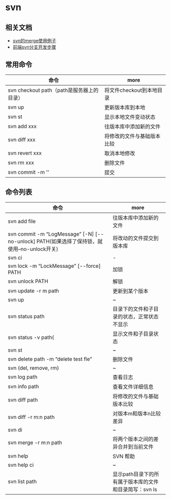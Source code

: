 # svn

## 相关文档

- [svn的merge使用例子](https://blog.csdn.net/keda8997110/article/details/21813035)
- [前端svn分支开发步骤](http://wiki.fenqi.d.xiaonei.com/pages/viewpage.action?pageId=34155548)

## 常用命令

| 命令                                      | more                       |
| ----------------------------------------- | -------------------------- |
| svn checkout path（path是服务器上的目录） | 将文件checkout到本地目录   |
| svn up                                    | 更新版本库到本地           |
| svn st                                    | 显示本地文件变动状态       |
| svn add xxx                               | 往版本库中添加新的文件     |
| svn diff xxx                              | 将修改的文件与基础版本比较 |
| svn revert xxx                            | 取消本地修改               |
| svn rm xxx                                | 删除文件                   |
| svn commit -m ''                          | 提交                       |

## 命令列表

| 命令                                                                                         | more                                                   |
| -------------------------------------------------------------------------------------------- | ------------------------------------------------------ |
| svn add file                                                                                 | 往版本库中添加新的文件                                 |
| svn commit -m “LogMessage” [-N] [--no-unlock] PATH(如果选择了保持锁，就使用–no-unlock开关) | 将改动的文件提交到版本库                               |
| svn ci                                                                                       | -                                                      |
| svn lock -m “LockMessage” [--force] PATH                                                   | 加锁                                                   |
| svn unlock PATH                                                                              | 解锁                                                   |
| svn update -r m path                                                                         | 更新到某个版本                                         |
| svn up                                                                                       | ~                                                      |
| svn status path                                                                              | 目录下的文件和子目录的状态，正常状态不显示             |
| svn status -v path(                                                                          | 显示文件和子目录状态                                   |
| svn st                                                                                       | ~                                                      |
| svn delete path -m “delete test fle”                                                       | 删除文件                                               |
| svn (del, remove, rm)                                                                        | ~                                                      |
| svn log path                                                                                 | 查看日志                                               |
| svn info path                                                                                | 查看文件详细信息                                       |
| svn diff path                                                                                | 将修改的文件与基础版本比较                             |
| svn diff -r m:n path                                                                         | 对版本m和版本n比较差异                                 |
| svn di                                                                                       | ~                                                      |
| svn merge -r m:n path                                                                        | 将两个版本之间的差异合并到当前文件                     |
| svn help                                                                                     | SVN 帮助                                               |
| svn help ci                                                                                  | ~                                                      |
| svn list path                                                                                | 显示path目录下的所有属于版本库的文件和目录简写：svn ls |
